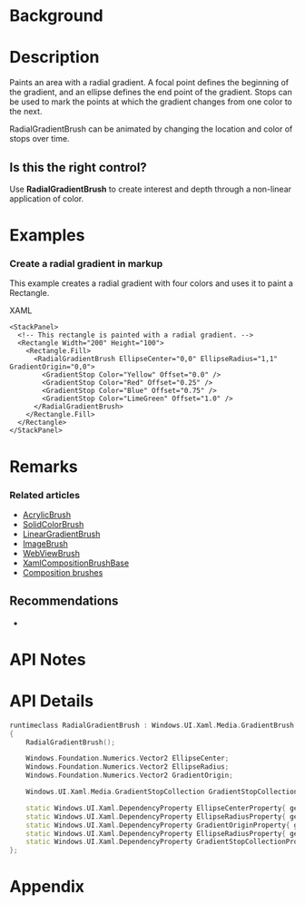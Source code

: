 <!-- The purpose of this spec is to describe a new feature and
its APIs that make up a new feature in WinUI. -->

<!-- There are two audiences for the spec. The first are people
that want to evaluate and give feedback on the API, as part of
the submission process.  When it's complete
it will be incorporated into the public documentation at
docs.microsoft.com (http://docs.microsoft.com/uwp/toolkits/winui/).
Hopefully we'll be able to copy it mostly verbatim.
So the second audience is everyone that reads there to learn how
and why to use this API. -->

# Background
<!-- Use this section to provide background context for the new API(s) 
in this spec. -->

<!-- This section and the appendix are the only sections that likely
do not get copied to docs.microsoft.com; they're just an aid to reading this spec. -->

<!-- If you're modifying an existing API, included a link here to the
existing page(s) -->

<!-- For example, this section is a place to explain why you're adding this API rather than
modifying an existing API. -->

<!-- For example, this is a place to provide a brief explanation of some dependent
area, just explanation enough to understand this new API, rather than telling
the reader "go read 100 pages of background information posted at ...". -->


# Description
<!-- Use this section to provide a brief description of the feature.
For an example, see the introduction to the PasswordBox control 
(http://docs.microsoft.com/windows/uwp/design/controls-and-patterns/password-box). -->

Paints an area with a radial gradient. A focal point defines the beginning of the gradient, and an ellipse defines the end point of the gradient. Stops can be used to mark the points at which the gradient changes from one color to the next. 

RadialGradientBrush can be animated by changing the location and color of stops over time. 

## Is this the right control? 

Use **RadialGradientBrush** to create interest and depth through a non-linear application of color.

# Examples
<!-- Use this section to explain the features of the API, showing
example code with each description. The general format is: 
  feature explanation,
  example code
  feature explanation,
  example code
  etc.-->
  
<!-- Code samples should be in C# and/or C++/WinRT -->

<!-- As an example of this section, see the Examples section for the PasswordBox control 
(https://docs.microsoft.com/windows/uwp/design/controls-and-patterns/password-box#examples). -->

### Create a radial gradient in markup

This example creates a radial gradient with four colors and uses it to paint a Rectangle.

XAML
```XAML
<StackPanel>
  <!-- This rectangle is painted with a radial gradient. -->
  <Rectangle Width="200" Height="100">
    <Rectangle.Fill>
      <RadialGradientBrush EllipseCenter="0,0" EllipseRadius="1,1" GradientOrigin="0,0">
        <GradientStop Color="Yellow" Offset="0.0" />
        <GradientStop Color="Red" Offset="0.25" />
        <GradientStop Color="Blue" Offset="0.75" />
        <GradientStop Color="LimeGreen" Offset="1.0" />
      </RadialGradientBrush>
    </Rectangle.Fill>
  </Rectangle>
</StackPanel>
```

# Remarks
<!-- Explanation and guidance that doesn't fit into the Examples section. -->

<!-- APIs should only throw exceptions in exceptional conditions; basically,
only when there's a bug in the caller, such as argument exception.  But if for some
reason it's necessary for a caller to catch an exception from an API, call that
out with an explanation either here or in the Examples -->

### Related articles 

* [AcrylicBrush](https://docs.microsoft.com/en-us/uwp/api/windows.ui.xaml.media.acrylicbrush)
* [SolidColorBrush](https://docs.microsoft.com/en-us/uwp/api/Windows.UI.Xaml.Media.SolidColorBrush)
* [LinearGradientBrush](https://docs.microsoft.com/en-us/uwp/api/Windows.UI.Xaml.Media.LinearGradientBrush)
* [ImageBrush](https://docs.microsoft.com/en-us/uwp/api/Windows.UI.Xaml.Media.ImageBrush)
* [WebViewBrush](https://docs.microsoft.com/en-us/uwp/api/Windows.UI.Xaml.Controls.WebViewBrush)
* [XamlCompositionBrushBase](https://docs.microsoft.com/en-us/uwp/api/windows.ui.xaml.media.xamlcompositionbrushbase)
* [Composition brushes](https://docs.microsoft.com/en-us/windows/uwp/composition/composition-brushes)

## Recommendations
* 

# API Notes
<!-- Option 1: Give a one or two line description of each API (type
and member), or at least the ones that aren't obvious
from their name.  These descriptions are what show up
in IntelliSense. For properties, specify the default value of the property if it
isn't the type's default (for example an int-typed property that doesn't default to zero.) -->

<!-- Option 2: Put these descriptions in the below API Details section,
with a "///" comment above the member or type. -->

# API Details
<!-- The exact API, in MIDL3 format (https://docs.microsoft.com/en-us/uwp/midl-3/) -->

```C++
runtimeclass RadialGradientBrush : Windows.UI.Xaml.Media.GradientBrush
{
    RadialGradientBrush();

    Windows.Foundation.Numerics.Vector2 EllipseCenter; 
    Windows.Foundation.Numerics.Vector2 EllipseRadius; 
    Windows.Foundation.Numerics.Vector2 GradientOrigin; 

    Windows.UI.Xaml.Media.GradientStopCollection GradientStopCollection

    static Windows.UI.Xaml.DependencyProperty EllipseCenterProperty{ get; };
    static Windows.UI.Xaml.DependencyProperty EllipseRadiusProperty{ get; };
    static Windows.UI.Xaml.DependencyProperty GradientOriginProperty{ get; };
    static Windows.UI.Xaml.DependencyProperty EllipseRadiusProperty{ get; };
    static Windows.UI.Xaml.DependencyProperty GradientStopCollectionProperty{ get; };
};
```

# Appendix
<!-- Anything else that you want to write down for posterity, but 
that isn't necessary to understand the purpose and usage of the API.
For example, implementation details. -->

